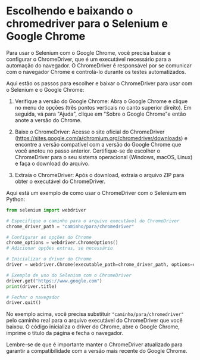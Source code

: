 # Escolhendo e baixando o chromedriver para o Selenium e Google Chrome

Para usar o Selenium com o Google Chrome, você precisa baixar e configurar o ChromeDriver, que é um executável necessário para a automação do navegador. O ChromeDriver é responsável por se comunicar com o navegador Chrome e controlá-lo durante os testes automatizados.

Aqui estão os passos para escolher e baixar o ChromeDriver para usar com o Selenium e o Google Chrome:

1. Verifique a versão do Google Chrome: Abra o Google Chrome e clique no menu de opções (três pontos verticais no canto superior direito). Em seguida, vá para "Ajuda", clique em "Sobre o Google Chrome"e então anote a versão do Chrome.

2. Baixe o ChromeDriver: Acesse o site oficial do ChromeDriver (https://sites.google.com/a/chromium.org/chromedriver/downloads) e encontre a versão compatível com a versão do Google Chrome que você anotou no passo anterior. Certifique-se de escolher o ChromeDriver para o seu sistema operacional (Windows, macOS, Linux) e faça o download do arquivo.

3. Extraia o ChromeDriver: Após o download, extraia o arquivo ZIP para obter o executável do ChromeDriver.

Aqui está um exemplo de como usar o ChromeDriver com o Selenium em Python:

```python
from selenium import webdriver

# Especifique o caminho para o arquivo executável do ChromeDriver
chrome_driver_path = "caminho/para/chromedriver"

# Configurar as opções do Chrome
chrome_options = webdriver.ChromeOptions()
# Adicionar opções extras, se necessário

# Inicializar o driver do Chrome
driver = webdriver.Chrome(executable_path=chrome_driver_path, options=chrome_options)

# Exemplo de uso do Selenium com o ChromeDriver
driver.get("https://www.google.com")
print(driver.title)

# Fechar o navegador
driver.quit()
```

No exemplo acima, você precisa substituir `"caminho/para/chromedriver"` pelo caminho real para o arquivo executável do ChromeDriver que você baixou. O código inicializa o driver do Chrome, abre o Google Chrome, imprime o título da página e fecha o navegador.

Lembre-se de que é importante manter o ChromeDriver atualizado para garantir a compatibilidade com a versão mais recente do Google Chrome.

